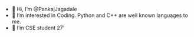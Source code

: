 - 👋 Hi, I’m @PankajJagadale
- 👀 I’m interested in Coding. Python and C++ are well known languages to me.
- 🌱 I’m CSE student 27'
<!---
PankajJagadale/PankajJagadale is a ✨ special ✨ repository because its `README.md` (this file) appears on your GitHub profile.
You can click the Preview link to take a look at your changes.
--->
